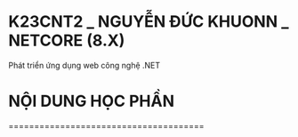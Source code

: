 # K23CNT2 _ NGUYỄN ĐỨC KHUONN _ NETCORE (8.X)
Phát triển ứng dụng web công nghệ .NET
# NỘI DUNG HỌC PHẦN   
======================================
